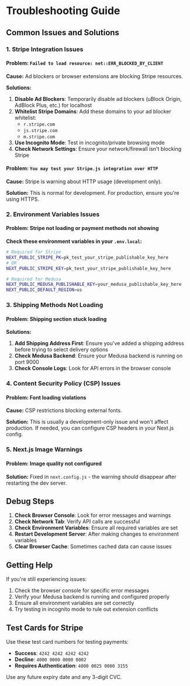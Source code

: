 # Troubleshooting Guide

## Common Issues and Solutions

### 1. Stripe Integration Issues

#### Problem: `Failed to load resource: net::ERR_BLOCKED_BY_CLIENT`
**Cause:** Ad blockers or browser extensions are blocking Stripe resources.

**Solutions:**
1. **Disable Ad Blockers**: Temporarily disable ad blockers (uBlock Origin, AdBlock Plus, etc.) for localhost
2. **Whitelist Stripe Domains**: Add these domains to your ad blocker whitelist:
   - `r.stripe.com`
   - `js.stripe.com`
   - `m.stripe.com`
3. **Use Incognito Mode**: Test in incognito/private browsing mode
4. **Check Network Settings**: Ensure your network/firewall isn't blocking Stripe

#### Problem: `You may test your Stripe.js integration over HTTP`
**Cause:** Stripe is warning about HTTP usage (development only).

**Solution:** This is normal for development. For production, ensure you're using HTTPS.

### 2. Environment Variables Issues

#### Problem: Stripe not loading or payment methods not showing
**Check these environment variables in your `.env.local`:**

```bash
# Required for Stripe
NEXT_PUBLIC_STRIPE_PK=pk_test_your_stripe_publishable_key_here
# OR
NEXT_PUBLIC_STRIPE_KEY=pk_test_your_stripe_publishable_key_here

# Required for Medusa
NEXT_PUBLIC_MEDUSA_PUBLISHABLE_KEY=your_medusa_publishable_key_here
NEXT_PUBLIC_DEFAULT_REGION=us
```

### 3. Shipping Methods Not Loading

#### Problem: Shipping section stuck loading
**Solutions:**
1. **Add Shipping Address First**: Ensure you've added a shipping address before trying to select delivery options
2. **Check Medusa Backend**: Ensure your Medusa backend is running on port 9000
3. **Check Console Logs**: Look for API errors in the browser console

### 4. Content Security Policy (CSP) Issues

#### Problem: Font loading violations
**Cause:** CSP restrictions blocking external fonts.

**Solution:** This is usually a development-only issue and won't affect production. If needed, you can configure CSP headers in your Next.js config.

### 5. Next.js Image Warnings

#### Problem: Image quality not configured
**Solution:** Fixed in `next.config.js` - the warning should disappear after restarting the dev server.

## Debug Steps

1. **Check Browser Console**: Look for error messages and warnings
2. **Check Network Tab**: Verify API calls are successful
3. **Check Environment Variables**: Ensure all required variables are set
4. **Restart Development Server**: After making changes to environment variables
5. **Clear Browser Cache**: Sometimes cached data can cause issues

## Getting Help

If you're still experiencing issues:

1. Check the browser console for specific error messages
2. Verify your Medusa backend is running and configured properly
3. Ensure all environment variables are set correctly
4. Try testing in incognito mode to rule out extension conflicts

## Test Cards for Stripe

Use these test card numbers for testing payments:

- **Success**: `4242 4242 4242 4242`
- **Decline**: `4000 0000 0000 0002`
- **Requires Authentication**: `4000 0025 0000 3155`

Use any future expiry date and any 3-digit CVC.
